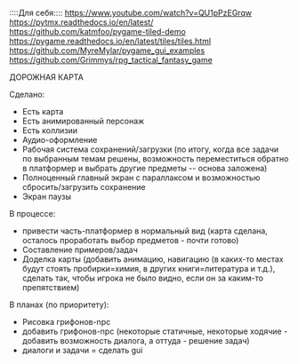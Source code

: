 ::::Для себя::::
https://www.youtube.com/watch?v=QU1pPzEGrqw
https://pytmx.readthedocs.io/en/latest/
https://github.com/katmfoo/pygame-tiled-demo
https://pygame.readthedocs.io/en/latest/tiles/tiles.html
https://github.com/MyreMylar/pygame_gui_examples
https://github.com/Grimmys/rpg_tactical_fantasy_game

ДОРОЖНАЯ КАРТА

Сделано:
- Есть карта
- Есть анимированный персонаж
- Есть коллизии
- Аудио-оформление
- Рабочая система сохранений/загрузки (по итогу, когда все задачи по выбранным темам решены, возможность переместиться обратно в платформер и выбрать другие предметы -- основа заложена)
- Полноценный главный экран с параллаксом и возможностью сбросить/загрузить сохранение
- Экран паузы

В процессе:
- привести часть-платформер в нормальный вид (карта сделана, осталось проработать выбор предметов - почти готово)
- Составление примеров/задач
- Доделка карты (добавить анимацию, навигацию (в каких-то местах будут стоять пробирки=химия, в других книги=литература и т.д.), сделать так, чтобы игрока не было видно, если он за каким-то препятствием)

В планах (по приоритету):
- Рисовка грифонов-npc
- добавить грифонов-npc (некоторые статичные, некоторые ходячие - добавить возможность диалога, а оттуда - решение задач)
- диалоги и задачи = сделать gui